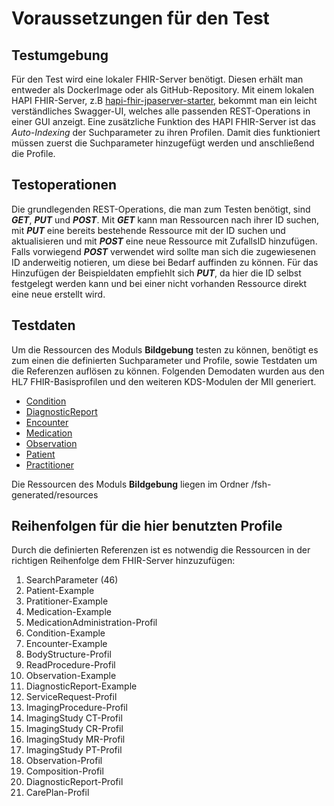 # Voraussetzungen für den Test

## Testumgebung

Für den Test wird eine lokaler FHIR-Server benötigt. Diesen erhält man entweder als DockerImage oder als GitHub-Repository. Mit einem lokalen HAPI FHIR-Server, z.B [hapi-fhir-jpaserver-starter](https://github.com/hapifhir/hapi-fhir-jpaserver-starter), bekommt man ein leicht verständliches Swagger-UI, welches alle passenden REST-Operations in einer GUI anzeigt. Eine zusätzliche Funktion des HAPI FHIR-Server ist das *Auto-Indexing* der Suchparameter zu ihren Profilen. Damit dies funktioniert müssen zuerst die Suchparameter hinzugefügt werden und anschließend die Profile.

## Testoperationen

Die grundlegenden REST-Operations, die man zum Testen benötigt, sind ***GET***, ***PUT***  und ***POST***. Mit ***GET*** kann man Ressourcen nach ihrer ID suchen, mit ***PUT*** eine bereits bestehende Ressource mit der ID suchen und aktualisieren und mit ***POST*** eine neue Ressource mit ZufallsID hinzufügen. Falls vorwiegend ***POST*** verwendet wird sollte man sich die zugewiesenen ID anderweitig notieren, um diese bei Bedarf auffinden zu können. Für das Hinzufügen der Beispieldaten empfiehlt sich ***PUT***, da hier die ID selbst festgelegt werden kann und bei einer nicht vorhanden Ressource direkt eine neue erstellt wird.

## Testdaten

Um die Ressourcen des Moduls **Bildgebung** testen zu können, benötigt es zum einen die definierten Suchparameter und Profile, sowie Testdaten um die Referenzen auflösen zu können. Folgenden Demodaten wurden aus den HL7 FHIR-Basisprofilen und den weiteren KDS-Modulen der MII generiert.

- [Condition](https://www.medizininformatik-initiative.de/Kerndatensatz/Modul_Diagnose_Version_2/MIIIGModulDiagnose.html)
- [DiagnosticReport](http://hl7.org/fhir/R4/diagnosticreport-examples.html)
- [Encounter](https://www.medizininformatik-initiative.de/Kerndatensatz/Modul_Fall_Version_2/MIIIGModulFall.html)
- [Medication](https://www.medizininformatik-initiative.de/Kerndatensatz/Modul_Medikation_Version_2/MIIIGModulMedikation.html)
- [Observation](http://hl7.org/fhir/R4/observation-examples.html)
- [Patient](https://www.medizininformatik-initiative.de/Kerndatensatz/Modul_Person_Version_2/MIIIGModulPerson.html)
- [Practitioner](http://hl7.org/fhir/R4/practitioner-examples.html)

Die Ressourcen des Moduls **Bildgebung** liegen im Ordner /fsh-generated/resources

## Reihenfolgen für die hier benutzten Profile

Durch die definierten Referenzen ist es notwendig die Ressourcen in der richtigen Reihenfolge dem FHIR-Server hinzuzufügen:

1. SearchParameter (46)
2. Patient-Example
3. Pratitioner-Example
4. Medication-Example
5. MedicationAdministration-Profil
6. Condition-Example
7. Encounter-Example
8. BodyStructure-Profil
9. ReadProcedure-Profil
10. Observation-Example
11. DiagnosticReport-Example
12. ServiceRequest-Profil
13. ImagingProcedure-Profil
14. ImagingStudy CT-Profil
15. ImagingStudy CR-Profil
16. ImagingStudy MR-Profil
17. ImagingStudy PT-Profil
18. Observation-Profil
19. Composition-Profil
20. DiagnosticReport-Profil
21. CarePlan-Profil
